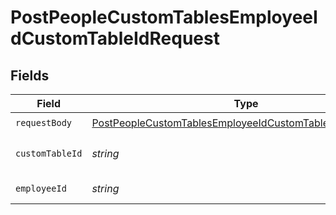 # PostPeopleCustomTablesEmployeeIdCustomTableIdRequest


## Fields

| Field                                                                                                                                           | Type                                                                                                                                            | Required                                                                                                                                        | Description                                                                                                                                     |
| ----------------------------------------------------------------------------------------------------------------------------------------------- | ----------------------------------------------------------------------------------------------------------------------------------------------- | ----------------------------------------------------------------------------------------------------------------------------------------------- | ----------------------------------------------------------------------------------------------------------------------------------------------- |
| `requestBody`                                                                                                                                   | [PostPeopleCustomTablesEmployeeIdCustomTableIdRequestBody](../../models/operations/postpeoplecustomtablesemployeeidcustomtableidrequestbody.md) | :heavy_check_mark:                                                                                                                              | N/A                                                                                                                                             |
| `customTableId`                                                                                                                                 | *string*                                                                                                                                        | :heavy_check_mark:                                                                                                                              | The ID of custom table.                                                                                                                         |
| `employeeId`                                                                                                                                    | *string*                                                                                                                                        | :heavy_check_mark:                                                                                                                              | Employee ID.                                                                                                                                    |